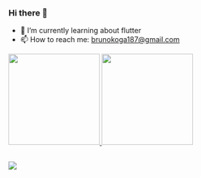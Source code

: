 ### Hi there 👋
- 🌱 I’m currently learning about flutter
- 📫 How to reach me: brunokoga187@gmail.com
 <div>
  <a href="https://github.com/koga187">
  <img height="180em" src="https://github-readme-stats.vercel.app/api?username=koga187&show_icons=true&theme=tokyonight&include_all_commits=true&count_private=true"/>
  <img height="180em" src="https://github-readme-stats.vercel.app/api/top-langs/?username=koga187&layout=compact&langs_count=7&theme=tokyonight"/>
</div>
  
  ##
 
<div> 
  <a href="https://www.linkedin.com/in/koga187/" target="_blank"><img src="https://img.shields.io/badge/-LinkedIn-%230077B5?style=for-the-badge&logo=linkedin&logoColor=white" target="_blank"></a> 
<!-- 
![Snake animation](https://github.com/koga187/koga187/blob/output/github-contribution-grid-snake.svg)
 -->
</div>

<!--
**koga187/koga187** is a ✨ _special_ ✨ repository because its `README.md` (this file) appears on your GitHub profile.

Here are some ideas to get you started:

- 🔭 I’m currently working on ...
- 👯 I’m looking to collaborate on ...
- 🤔 I’m looking for help with ...
- 💬 Ask me about ...
- 😄 Pronouns: ...
- ⚡ Fun fact: ...
-->
